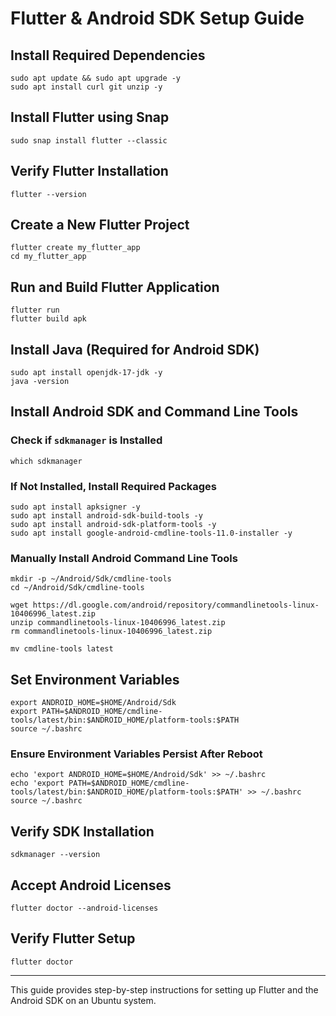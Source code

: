 # Flutter & Android SDK Setup Guide

## Install Required Dependencies

```
sudo apt update && sudo apt upgrade -y
sudo apt install curl git unzip -y
```

## Install Flutter using Snap

```
sudo snap install flutter --classic
```


## Verify Flutter Installation

```
flutter --version
```

## Create a New Flutter Project

```
flutter create my_flutter_app
cd my_flutter_app
```

## Run and Build Flutter Application

```
flutter run
flutter build apk
```

## Install Java (Required for Android SDK)

```
sudo apt install openjdk-17-jdk -y
java -version
```

## Install Android SDK and Command Line Tools

### Check if `sdkmanager` is Installed

```
which sdkmanager
```

### If Not Installed, Install Required Packages

```
sudo apt install apksigner -y
sudo apt install android-sdk-build-tools -y
sudo apt install android-sdk-platform-tools -y
sudo apt install google-android-cmdline-tools-11.0-installer -y
```

### Manually Install Android Command Line Tools

```
mkdir -p ~/Android/Sdk/cmdline-tools
cd ~/Android/Sdk/cmdline-tools

wget https://dl.google.com/android/repository/commandlinetools-linux-10406996_latest.zip
unzip commandlinetools-linux-10406996_latest.zip
rm commandlinetools-linux-10406996_latest.zip

mv cmdline-tools latest
```

## Set Environment Variables

```
export ANDROID_HOME=$HOME/Android/Sdk
export PATH=$ANDROID_HOME/cmdline-tools/latest/bin:$ANDROID_HOME/platform-tools:$PATH
source ~/.bashrc
```

### Ensure Environment Variables Persist After Reboot

```
echo 'export ANDROID_HOME=$HOME/Android/Sdk' >> ~/.bashrc
echo 'export PATH=$ANDROID_HOME/cmdline-tools/latest/bin:$ANDROID_HOME/platform-tools:$PATH' >> ~/.bashrc
source ~/.bashrc
```

## Verify SDK Installation

```
sdkmanager --version
```

## Accept Android Licenses

```
flutter doctor --android-licenses
```

## Verify Flutter Setup

```
flutter doctor
```

---

This guide provides step-by-step instructions for setting up Flutter and the Android SDK on an Ubuntu system.
